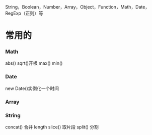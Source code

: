 String，Boolean，Number，Array，Object，Function，Math，Date，RegExp（正则）等

# 常用的
### Math
abs()
sqrt()开根
max()
min()
### Date
new Date()实例化一个时间
### Array
### String
concat() 合并
length 
slice() 取片段
split() 分割